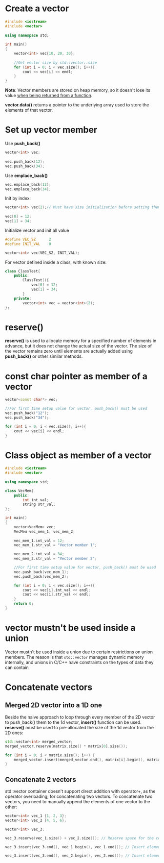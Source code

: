 # Create a vector
```cpp
#include <iostream>
#include <vector>
 
using namespace std;
 
int main()
{
    vector<int> vec{10, 20, 30};
   
    //Get vector size by std::vector::size
    for (int i = 0; i < vec.size(); i++){
        cout << vec[i] << endl;
    }
}
```
**Note**: Vector members are stored on heap memory, so it doesn't lose its value [when being returned from a function](Vector%20and%20function.md#function-returns-vector).

**vector.data()** returns a pointer to the underlying array used to store the elements of that vector.

# Set up vector member 
Use **push_back()**
```cpp
vector<int> vec;
 
vec.push_back(12);
vec.push_back(34);
```
Use **emplace_back()**
```cpp
vec.emplace_back(12);
vec.emplace_back(34);
```
Init by index:

```cpp
vector<int> vec(2);// Must have size initialization before setting them by index
   
vec[0] = 12;
vec[1] = 34;
```
Initialize vector and init all value
```cpp
#define VEC_SZ      2
#define INIT_VAL    0

vector<int> vec(VEC_SZ, INIT_VAL);
```
For vector defined inside a class, with known size:
```cpp
class ClassTest{
    public:
        ClassTest(){
            vec[0] = 12;
            vec[1] = 34;
        }
    private:
        vector<int> vec = vector<int>(2);
};
```
# reserve()

**reserve()** is used to allocate memory for a specified number of elements in advance, but it does not change the actual size of the vector. The size of the vector remains zero until elements are actually added using **push_back()** or other similar methods.

# const char pointer as member of a vector

```cpp
vector<const char*> vec;

//For first time setup value for vector, push_back() must be used
vec.push_back("12");
vec.push_back("34");

for (int i = 0; i < vec.size(); i++){
    cout << vec[i] << endl;
}
```

# Class object as member of a vector

```cpp
#include <iostream>
#include <vector>
 
using namespace std;

class VecMem{
    public:
        int int_val;
        string str_val;
};

int main()
{
    vector<VecMem> vec;
    VecMem vec_mem_1, vec_mem_2;
    
    vec_mem_1.int_val = 12;
    vec_mem_1.str_val = "Vector member 1";

    vec_mem_2.int_val = 34;
    vec_mem_2.str_val = "Vector member 2";

    //For first time setup value for vector, push_back() must be used
    vec.push_back(vec_mem_1);
    vec.push_back(vec_mem_2);

    for (int i = 0; i < vec.size(); i++){
        cout << vec[i].int_val << endl;
        cout << vec[i].str_val << endl;
    }
    return 0;
}
```
# vector mustn't be used inside a union

Vector mustn't be used inside a union due to certain restrictions on union members. The reason is that ``std::vector`` manages dynamic memory internally, and unions in C/C++ have constraints on the types of data they can contain
# Concatenate vectors
## Merged 2D vector into a 1D one
Beside the naive approach to loop through every member of the 2D vector to push_back() them to the 1d vector, **insert()** function can be used. **reserve()** must be used to pre-allocated the size of the 1d vector from the 2D ones:
```cpp
std::vector<int> merged_vector;
merged_vector.reserve(matrix.size() * matrix[0].size());

for (int i = 0; i < matrix.size(); i++) {
    merged_vector.insert(merged_vector.end(), matrix[i].begin(), matrix[i].end());
}
```
## Concatenate 2 vectors
std::vector container doesn't support direct addition with operator+, as the operator overloading, for concatenating two vectors. To concatenate two vectors, you need to manually append the elements of one vector to the other:
```cpp
vector<int> vec_1 {1, 2, 3};
vector<int> vec_2 {4, 5, 6};

vector<int> vec_3;

vec_3.reserve(vec_1.size() + vec_2.size()); // Reserve space for the combined size to avoid multiple reallocations

vec_3.insert(vec_3.end(), vec_1.begin(), vec_1.end()); // Insert elements from the first vector

vec_3.insert(vec_3.end(), vec_2.begin(), vec_2.end()); // Insert elements from the second vector
```
